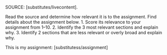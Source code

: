 SOURCE: [substitutes/livecontent].

Read the source and determine how relevant it is to the assignment. Find details about the assignment below.
	1.	Score its relevance to your assignment from 1–10.
	2.	Identify the 3 most relevant sections and explain why.
	3.	Identify 2 sections that are less relevant or overly broad and explain why.

This is my assignment: 
[substitutess/assignment]
